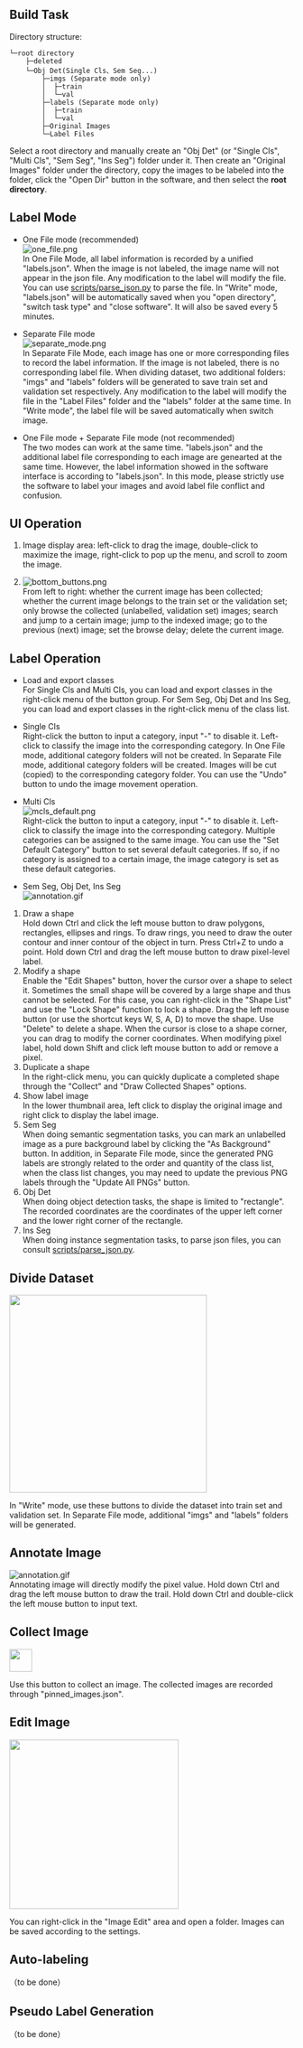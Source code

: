 ## Build Task
Directory structure: 
```
└─root directory
    ├─deleted
    └─Obj Det(Single Cls、Sem Seg...)
        ├─imgs (Separate mode only)
        │  ├─train
        │  └─val
        ├─labels (Separate mode only)
        │  ├─train
        │  └─val
        ├─Original Images
        └─Label Files
```
Select a root directory and manually create an "Obj Det" (or "Single Cls", "Multi Cls", "Sem Seg", "Ins Seg") folder under it.
Then create an "Original Images" folder under the directory, copy the images to be labeled into the folder, click the "Open Dir" button in the software, and then select the **root directory**.

## Label Mode
* One File mode (recommended)   
![one_file.png](../images/readme_imgs/one_file.png)   
In One File Mode, all label information is recorded by a unified "labels.json". When the image is not labeled, the image name will not appear in the json file. Any modification to the label will modify the file. You can use [scripts/parse_json.py](../scripts/parse_json.py) to parse the file.
In "Write" mode, "labels.json" will be automatically saved when you "open directory", "switch task type" and "close software". It will also be saved every 5 minutes.


* Separate File mode  
![separate_mode.png](../images/readme_imgs/separate_mode.png)  
In Separate File Mode, each image has one or more corresponding files to record the label information. If the image is not labeled, there is no corresponding label file. When dividing dataset, two additional folders: "imgs" and "labels" folders will be generated to save train set and validation set respectively.
Any modification to the label will modify the file in the "Label Files" folder and the "labels" folder at the same time. In "Write mode", the label file will be saved automatically when switch image.


* One File mode + Separate File mode (not recommended)   
The two modes can work at the same time. "labels.json" and the additional label file corresponding to each image are genearted at the same time. However, the label information showed in the software interface is according to "labels.json". In this mode, please strictly use the software to label your images and avoid label file conflict and confusion.

## UI Operation
1. Image display area: left-click to drag the image, double-click to maximize  the image, right-click to pop up the menu, and scroll to zoom the image.  

2. ![bottom_buttons.png](../images/readme_imgs/bottom_buttons_en.png)  
From left to right: whether the current image has been collected; whether the current image belongs to the train set or the validation set; only browse the collected (unlabelled, validation set) images; search and jump to a certain image; jump to the indexed image; go to the previous (next) image; set the browse delay; delete the current image.

## Label Operation
* Load and export classes  
For Single Cls and Multi Cls, you can load and export classes in the right-click menu of the button group. For Sem Seg, Obj Det and Ins Seg, you can load and export classes in the right-click menu of the class list.


* Single Cls  
Right-click the button to input a category, input "-" to disable it. Left-click to classify the image into the corresponding category.
In One File mode, additional category folders will not be created.
In Separate File mode, additional category folders will be created. Images will be cut (copied) to the corresponding category folder. You can use the "Undo" button to undo the image movement operation.  


* Multi Cls  
![mcls_default.png](../images/readme_imgs/mcls_default.png)  
Right-click the button to input a category, input "-" to disable it. Left-click to classify the image into the corresponding category. Multiple categories can be assigned to the same image. You can use the "Set Default Category" button to set several default categories. If so, if no category is assigned to a certain image, the image category is set as these default categories. 


* Sem Seg, Obj Det, Ins Seg  
![annotation.gif](../images/readme_imgs/sem_det_ins.gif)  
1. Draw a shape  
Hold down Ctrl and click the left mouse button to draw polygons, rectangles, ellipses and rings. To draw rings, you need to draw the outer contour and inner contour of the object in turn. Press Ctrl+Z to undo a point. Hold down Ctrl and drag the left mouse button to draw pixel-level label.   
2. Modify a shape   
Enable the "Edit Shapes" button, hover the cursor over a shape to select it. Sometimes the small shape will be covered by a large shape and thus cannot be selected. For this case, you can right-click in the "Shape List" and use the "Lock Shape" function to lock a shape. Drag the left mouse button (or use the shortcut keys W, S, A, D) to move the shape. Use "Delete" to delete a shape. When the cursor is close to a shape corner, you can drag to modify the corner coordinates. When modifying pixel label, hold down Shift and click left mouse button to add or remove a pixel.  
3. Duplicate a shape  
In the right-click menu, you can quickly duplicate a completed shape through the "Collect" and "Draw Collected Shapes" options.   
4. Show label image   
In the lower thumbnail area, left click to display the original image and right click to display the label image.  
5. Sem Seg  
When doing semantic segmentation tasks, you can mark an unlabelled image as a pure background label by clicking the "As Background" button. In addition, in Separate File mode, since the generated PNG labels are strongly related to the order and quantity of the class list, when the class list changes, you may need to update the previous PNG labels through the "Update All PNGs" button.  
6. Obj Det  
When doing object detection tasks, the shape is limited to "rectangle". The recorded coordinates are the coordinates of the upper left corner and the lower right corner of the rectangle.
7. Ins Seg  
When doing instance segmentation tasks, to parse json files, you can consult [scripts/parse_json.py](../scripts/parse_json.py).


## Divide Dataset  
<img src="images/readme_imgs/divide_set_en.png" width="350px">  

In "Write" mode, use these buttons to divide the dataset into train set and validation set. In Separate File mode, additional "imgs" and "labels" folders will be generated.

## Annotate Image  
![annotation.gif](../images/readme_imgs/annotation.gif)  
Annotating image will directly modify the pixel value. Hold down Ctrl and drag the left mouse button to draw the trail. Hold down Ctrl and double-click the left mouse button to input text.

## Collect Image  
<img src="images/readme_imgs/pin.png" width="40px">

Use this button to collect an image. The collected images are recorded through "pinned_images.json".  

## Edit Image  
<img src="images/readme_imgs/img_edit_en.png" width="300px">   

You can right-click in the "Image Edit" area and open a folder. Images can be saved according to the settings.

## Auto-labeling  
（to be done）

## Pseudo Label Generation  
（to be done）
